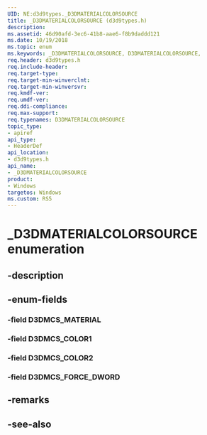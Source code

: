 ```yaml
---
UID: NE:d3d9types._D3DMATERIALCOLORSOURCE
title: _D3DMATERIALCOLORSOURCE (d3d9types.h)
description: 
ms.assetid: 46d90afd-3ec6-41b8-aae6-f8b9daddd121
ms.date: 10/19/2018
ms.topic: enum
ms.keywords: _D3DMATERIALCOLORSOURCE, D3DMATERIALCOLORSOURCE, 
req.header: d3d9types.h
req.include-header:
req.target-type:
req.target-min-winverclnt:
req.target-min-winversvr:
req.kmdf-ver:
req.umdf-ver:
req.ddi-compliance:
req.max-support:
req.typenames: D3DMATERIALCOLORSOURCE
topic_type: 
- apiref
api_type: 
- HeaderDef
api_location: 
- d3d9types.h
api_name: 
- _D3DMATERIALCOLORSOURCE
product:
- Windows
targetos: Windows
ms.custom: RS5
---
```


# _D3DMATERIALCOLORSOURCE enumeration

## -description



## -enum-fields

### -field D3DMCS_MATERIAL 
### -field D3DMCS_COLOR1 
### -field D3DMCS_COLOR2 
### -field D3DMCS_FORCE_DWORD 

## -remarks

## -see-also
